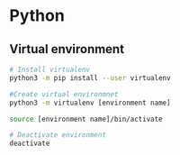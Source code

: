 # Python

## Virtual environment

```bash
# Install virtualenv
python3 -m pip install --user virtualenv

#Create virtual environmnet
python3 -m virtualenv [environment name]

source [environment name]/bin/activate

# Deactivate environment
deactivate
```
